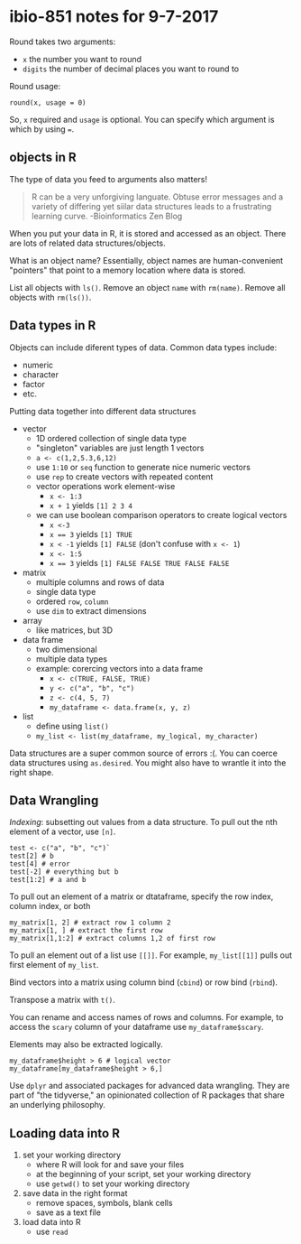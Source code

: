 # ibio-851 notes for 9-7-2017

Round takes two arguments:
* `x` the number you want to round
* `digits` the number of decimal places you want to round to

Round usage:

`round(x, usage = 0)`

So, `x` required and `usage` is optional. You can specify which argument is which by using `=`.

## objects in R

The type of data you feed to arguments also matters!

> R can be a very unforgiving languate.
> Obtuse error messages and a variety of differing yet siilar data structures leads to a frustrating learning curve.
> -Bioinformatics Zen Blog

When you put your data in R, it is stored and accessed as an object.
There are lots of related data structures/objects.

What is an object name?
Essentially, object names are human-convenient "pointers" that point to a memory location where data is stored.

List all objects with `ls()`.
Remove an object `name` with `rm(name)`.
Remove all objects with `rm(ls())`.

## Data types in R
Objects can include diferent types of data.
Common data types include:
* numeric
* character
* factor
* etc.

Putting data together into different data structures
* vector
    * 1D ordered collection of single data type
    * "singleton" variables are just length 1 vectors
    * `a <- c(1,2,5.3,6,12)`
    * use `1:10` or `seq` function to generate nice numeric vectors
    * use `rep` to create vectors with repeated content
    * vector operations work element-wise
        * `x <- 1:3`
        * `x + 1` yields `[1] 2 3 4`
    * we can use boolean comparison operators to create logical vectors
        * `x <-3`
        * `x == 3` yields `[1] TRUE`
        * `x < -1` yields `[1] FALSE`
        (don't confuse with `x <- 1`)
        * `x <- 1:5`
        * `x == 3` yields `[1] FALSE FALSE TRUE FALSE FALSE`
* matrix
    * multiple columns and rows of data
    * single data type
    * ordered `row`, `column`
    * use `dim` to extract dimensions
* array
    * like matrices, but 3D
* data frame
  * two dimensional
  * multiple data types
  * example: corercing vectors into a data frame
      * `x <- c(TRUE, FALSE, TRUE)`
      * `y <- c("a", "b", "c")`
      * `z <- c(4, 5, 7)`
      * `my_dataframe <- data.frame(x, y, z)`
* list
  * define using `list()`
  * `my_list <- list(my_dataframe, my_logical, my_character)`

Data structures are a super common source of errors :(.
You can coerce data structures using `as.desired`.
You might also have to wrantle it into the right shape.

## Data Wrangling
*Indexing*: subsetting out values from a data structure.
To pull out the nth element of a vector, use `[n]`.
```
test <- c("a", "b", "c")`
test[2] # b
test[4] # error
test[-2] # everything but b
test[1:2] # a and b
```
To pull out an element of a matrix or dtataframe, specify the row index, column index, or both
```
my_matrix[1, 2] # extract row 1 column 2
my_matrix[1, ] # extract the first row
my_matrix[1,1:2] # extract columns 1,2 of first row
```
To pull an element out of a list use `[[]]`.
For example, `my_list[[1]]` pulls out first element of `my_list`.

Bind vectors into a matrix using column bind (`cbind`) or row bind (`rbind`).

Transpose a matrix with `t()`.

You can rename and access names of rows and columns.
For example, to access the `scary` column of your dataframe use `my_dataframe$scary`.

Elements may also be extracted logically.
```
my_dataframe$height > 6 # logical vector
my_dataframe[my_dataframe$height > 6,]
```

Use `dplyr` and associated packages for advanced data wrangling.
They are part of "the tidyverse," an opinionated collection of R packages that share an underlying philosophy.

## Loading data into R

1. set your working directory
    * where R will look for and save your files
    * at the beginning of your script, set your working directory
    * use `getwd()` to set your working directory
2. save data in the right format
    * remove spaces, symbols, blank cells
    * save as a text file
3. load data into R
    * use `read`
